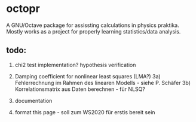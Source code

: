 # octopr
A GNU/Octave package for assissting calculations in physics praktika. Mostly works as a project for properly learning statistics/data analysis.

## todo:
1) chi2 test implementation? hypothesis verification
2) Damping coefficient for nonlinear least squares (LMA?)
3a) Fehlerrechnung im Rahmen des linearen Modells - siehe P. Schäfer 
3b) Korrelationsmatrix aus Daten berechnen - für NLSQ?

4) documentation
5) format this page - soll zum WS2020 für erstis bereit sein
